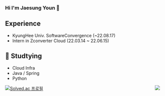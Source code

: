### Hi I'm Jaesung Youn 👋

## Experience
  - KyungHee Univ. SoftwareConvergence (~22.08.17)
  - Intern in Zconverter Cloud (22.03.14 ~ 22.06.15)    
  
## 🌱 Studtying
  - Cloud Infra
  - Java / Spring
  - Python


<img align='right' src="https://github-readme-stats.vercel.app/api?username=JaesungYoun&show_icons=true&theme=jolly">    


[![Solved.ac
프로필](http://mazassumnida.wtf/api/v2/generate_badge?boj={jayjoy05})](https://solved.ac/{jayjoy05})

